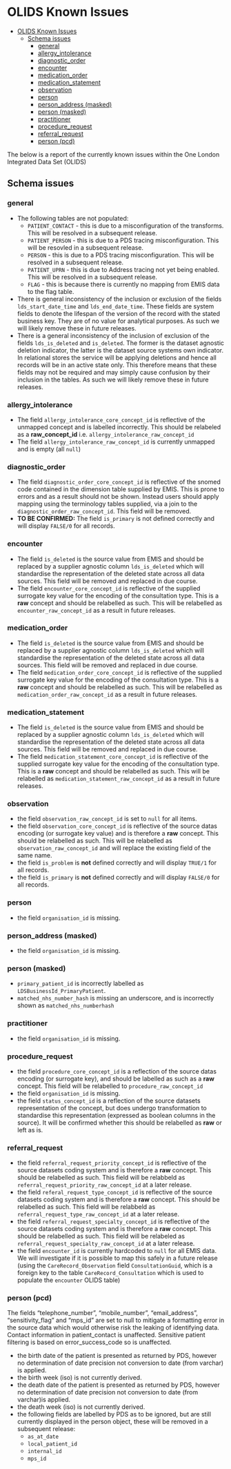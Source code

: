 # OLIDS Known Issues

- [OLIDS Known Issues](#olids-known-issues)
  - [Schema issues](#schema-issues)
    - [general](#general)
    - [allergy\_intolerance](#allergy_intolerance)
    - [diagnostic\_order](#diagnostic_order)
    - [encounter](#encounter)
    - [medication\_order](#medication_order)
    - [medication\_statement](#medication_statement)
    - [observation](#observation)
    - [person](#person)
    - [person\_address (masked)](#person_address-(masked))
    - [person (masked)](#person-(masked))
    - [practitioner](#practitioner)
    - [procedure\_request](#procedure_request)
    - [referral\_request](#referral_request)
    - [person (pcd)](#person-(pcd))

The below is a report of the currently known issues within the One London Integrated Data Set (OLIDS)

## Schema issues

### general

- The following tables are not populated:
  - `PATIENT_CONTACT` - this is due to a misconfiguration of the transforms. This will be resolved in a subsequent release.
  - `PATIENT_PERSON` - this is due to a PDS tracing misconfiguration. This will be resovled in a subsequent release.
  - `PERSON` - this is due to a PDS tracing misconfiguration. This will be resolved in a subsequent release.
  - `PATIENT_UPRN` - this is due to Address tracing not yet being enabled. This will be resolved in a subsequent release.
  - `FLAG` - this is because there is currently no mapping from EMIS data to the flag table.
- There is general inconsistency of the inclusion or exclusion of the fields `lds_start_date_time` and `lds_end_date_time`. These fields are system fields to denote the lifespan of the version of the record with the stated business key. They are of no value for analytical purposes. As such we will likely remove these in future releases.
- There is a general inconsistency of the inclusion of exclusion of the fields `lds_is_deleted` and `is_deleted`. The former is the dataset agnostic deletion indicator, the latter is the dataset source systems own indicator. In relational stores the service will be applying deletions and hence all records will be in an active state only. This therefore means that these fields may not be required and may simply cause confusion by their inclusion in the tables. As such we will likely remove these in future releases.

### allergy_intolerance

- The field `allergy_intolerance_core_concept_id` is reflective of the unmapped concept and is labelled incorrectly. This should be relabeled as a **raw_concept_id** i.e. `allergy_intolerance_raw_concept_id`
- The field `allergy_intolerance_raw_concept_id` is currently unmapped and is empty (all `null`)

### diagnostic_order

- The field `diagnostic_order_core_concept_id` is reflective of the snomed code contained in the dimension table supplied by EMIS. This is prone to errors and as a result should not be shown. Instead users should apply mapping using the terminology tables supplied, via a join to the `diagnostic_order_raw_concept_id`. This field will be removed.
- **TO BE CONFIRMED:** The field `is_primary` is not defined correctly and will display `FALSE/0` for all records.

### encounter

- The field `is_deleted` is the source value from EMIS and should be replaced by a supplier agnostic column `lds_is_deleted` which will standardise the representation of the deleted state across all data sources. This field will be removed and replaced in due course.
- The field `encounter_core_concept_id` is reflective of the supplied surrogate key value for the encoding of the consultation type. This is a **raw** concept and should be relabelled as such. This will be relabelled as `encounter_raw_concept_id` as a result in future releases.

### medication_order

- The field `is_deleted` is the source value from EMIS and should be replaced by a supplier agnostic column `lds_is_deleted` which will standardise the representation of the deleted state across all data sources. This field will be removed and replaced in due course.
- The field `medication_order_core_concept_id` is reflective of the supplied surrogate key value for the encoding of the consultation type. This is a **raw** concept and should be relabelled as such. This will be relabelled as `medication_order_raw_concept_id` as a result in future releases.

### medication_statement

- The field `is_deleted` is the source value from EMIS and should be replaced by a supplier agnostic column `lds_is_deleted` which will standardise the representation of the deleted state across all data sources. This field will be removed and replaced in due course.
- The field `medication_statement_core_concept_id` is reflective of the supplied surrogate key value for the encoding of the consultation type. This is a **raw** concept and should be relabelled as such. This will be relabelled as `medication_statement_raw_concept_id` as a result in future releases.

### observation

- the field `observation_raw_concept_id` is set to `null` for all items.
- the field `observation_core_concept_id` is reflective of the source datas encoding (or surrogate key value) and is therefore a **raw** concept. This should be relabelled as such. This will be relabelled as `observation_raw_concept_id` and will replace the existing field of the same name.
- the field `is_problem` is **not** defined correctly and will display `TRUE/1` for all records.
- the field `is_primary` is **not** defined correctly and will display `FALSE/0` for all records.

### person

- the field `organisation_id` is missing.

### person_address (masked)

- the field `organisation_id` is missing.

### person (masked)

- `primary_patient_id` is incorrectly labelled as `LDSBusinessId_PrimaryPatient`.
- `matched_nhs_number_hash` is missing an underscore, and is incorrectly shown as `matched_nhs_numberhash`

### practitioner

- the field `organisation_id` is missing.

### procedure_request

- the field `procedure_core_concept_id` is a reflection of the source datas encoding (or surrogate key), and should be labelled as such as a **raw** concept. This field will be relabelled to `procedure_raw_concept_id`
- the field `organisation_id` is missing.
- the field `status_concept_id` is a reflection of the source datasets representation of the concept, but does undergo transformation to standardise this representation (expressed as boolean columns in the source). It will be confirmed whether this should be relabelled as **raw** or left as is.

### referral_request

- the field `referral_request_priority_concept_id` is reflective of the source datasets coding system and is therefore a **raw** concept. This should be relabelled as such. This field will be relabbeld as `referral_request_priority_raw_concept_id` at a later release.
- the field `referal_request_type_concept_id` is reflective of the source datasets coding system and is therefore a **raw** concept. This should be relabelled as such. This field will be relabbeld as `referral_request_type_raw_concept_id` at a later release.
- the field `referral_request_specialty_concept_id` is reflective of the source datasets coding system and is therefore a **raw** concept. This should be relabelled as such. This field will be relabeled as `referral_request_specialty_raw_concept_id` at a later release.
- the field `encounter_id` is currently hardcoded to `null` for all EMIS data. We will investigate if it is possible to map this safely in a future release (using the `CareRecord_Observation` field `ConsultationGuid`, which is a foreign key to the table `CareRecord_Consultation` which is used to populate the `encounter` OLIDS table)

### person (pcd)

The fields “telephone_number”, “mobile_number”, “email_address”, “sensitivity_flag” and “mps_id” are set to null to mitigate a formatting error in the source data which would otherwise risk the leaking of identifying data. Contact information in patient_contact is unaffected. Sensitive patient filtering is based on error_success_code so is unaffected.
- the birth date of the patient is presented as returned by PDS, however no determination of date precision not conversion to date (from varchar) is applied.
- the birth week (iso) is not currently derived.
- the death date of the patient is presented as returned by PDS, however no determination of date precision not conversion to date (from varchar)is applied.
- the death week (iso) is not currently derived.
- the following fields are labelled by PDS as to be ignored, but are still currently displayed in the person object, these will be removed in a subsequent release:
  - `as_at_date`
  - `local_patient_id`
  - `internal_id`
  - `mps_id`
